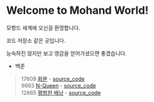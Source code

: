 # Welcome to Mohand World!

모항드 세계에 오신걸 환영합니다.

코드 저장소 같은 곳입니다.

능숙하진 않지만 보고 영감을 얻어가셨으면 좋겠습니다.

+ 백준
> 17609 [회문](https://www.acmicpc.net/problem/17609) - [source_code](baekjoon_17609/main.cpp)  
> 9663 [N-Queen](https://www.acmicpc.net/problem/9663) - [source_code](baekjoon_9663/main.cpp)  
> 12865 [평범한 배낭](https://www.acmicpc.net/problem/12865) - [source_code](baekjoon_12865/main.cpp)
